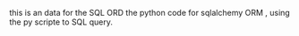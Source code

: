 this  is an data for the SQL ORD
the python code for sqlalchemy ORM , using the py scripte to SQL query.
